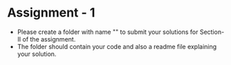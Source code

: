 # Assignment - 1

  - Please create a folder with name "<FirstName-Roll>" to submit your solutions for Section-II of the assignment.
  - The folder should contain your code and also a readme file explaining your solution.
